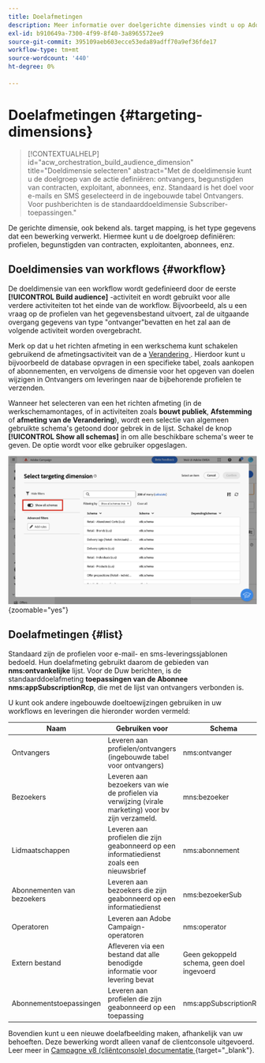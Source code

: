 ```yaml
---
title: Doelafmetingen
description: Meer informatie over doelgerichte dimensies vindt u op Adobe Campaign Web
exl-id: b910649a-7300-4f99-8f40-3a8965572ee9
source-git-commit: 395109aeb603ecce53eda89adff70a9ef36fde17
workflow-type: tm+mt
source-wordcount: '440'
ht-degree: 0%

---
```


# Doelafmetingen {#targeting-dimensions}

>[!CONTEXTUALHELP]
>id="acw_orchestration_build_audience_dimension"
>title="Doeldimensie selecteren"
>abstract="Met de doeldimensie kunt u de doelgroep van de actie definiëren: ontvangers, begunstigden van contracten, exploitant, abonnees, enz. Standaard is het doel voor e-mails en SMS geselecteerd in de ingebouwde tabel Ontvangers. Voor pushberichten is de standaarddoeldimensie Subscriber-toepassingen."

De gerichte dimensie, ook bekend als. target mapping, is het type gegevens dat een bewerking verwerkt. Hiermee kunt u de doelgroep definiëren: profielen, begunstigden van contracten, exploitanten, abonnees, enz.

## Doeldimensies van workflows {#workflow}

De doeldimensie van een workflow wordt gedefinieerd door de eerste **[!UICONTROL Build audience]** -activiteit en wordt gebruikt voor alle verdere activiteiten tot het einde van de workflow. Bijvoorbeeld, als u een vraag op de profielen van het gegevensbestand uitvoert, zal de uitgaande overgang gegevens van type &quot;ontvanger&quot;bevatten en het zal aan de volgende activiteit worden overgebracht.

Merk op dat u het richten afmeting in een werkschema kunt schakelen gebruikend de afmetingsactiviteit van de a [ Verandering ](../workflows/activities/change-dimension.md). Hierdoor kunt u bijvoorbeeld de database opvragen in een specifieke tabel, zoals aankopen of abonnementen, en vervolgens de dimensie voor het opgeven van doelen wijzigen in Ontvangers om leveringen naar de bijbehorende profielen te verzenden.

Wanneer het selecteren van een het richten afmeting (in de werkschemamontages, of in activiteiten zoals **bouwt publiek**, **Afstemming** of **afmeting van de Verandering**), wordt een selectie van algemeen gebruikte schema&#39;s getoond door gebrek in de lijst. Schakel de knop **[!UICONTROL Show all schemas]** in om alle beschikbare schema&#39;s weer te geven. De optie wordt voor elke gebruiker opgeslagen.

![](assets/targeting-dimension-show-all.png){zoomable="yes"}

## Doelafmetingen {#list}

Standaard zijn de profielen voor e-mail- en sms-leveringssjablonen bedoeld. Hun doelafmeting gebruikt daarom de gebieden van **nms:ontvankelijke** lijst. Voor de Duw berichten, is de standaarddoelafmeting **toepassingen van de Abonnee nms:appSubscriptionRcp**, die met de lijst van ontvangers verbonden is.

U kunt ook andere ingebouwde doeltoewijzingen gebruiken in uw workflows en leveringen die hieronder worden vermeld:

| Naam | Gebruiken voor | Schema |
|---|---|---|
| Ontvangers | Leveren aan profielen/ontvangers (ingebouwde tabel voor ontvangers) | nms:ontvanger |
| Bezoekers | Leveren aan bezoekers van wie de profielen via verwijzing (virale marketing) voor bv zijn verzameld. | mns:bezoeker |
| Lidmaatschappen | Leveren aan profielen die zijn geabonneerd op een informatiedienst zoals een nieuwsbrief | nms:abonnement |
| Abonnementen van bezoekers | Leveren aan bezoekers die zijn geabonneerd op een informatiedienst | nms:bezoekerSub |
| Operatoren | Leveren aan Adobe Campaign-operatoren | nms:operator |
| Extern bestand | Afleveren via een bestand dat alle benodigde informatie voor levering bevat | Geen gekoppeld schema, geen doel ingevoerd |
| Abonnementstoepassingen | Leveren aan profielen die zijn geabonneerd op een toepassing | nms:appSubscriptionRcp |

Bovendien kunt u een nieuwe doelafbeelding maken, afhankelijk van uw behoeften. Deze bewerking wordt alleen vanaf de clientconsole uitgevoerd. Leer meer in [ Campagne v8 (cliëntconsole) documentatie ](https://experienceleague.adobe.com/docs/campaign/campaign-v8/audience/add-profiles/target-mappings.html#new-mapping) {target="_blank"}.
